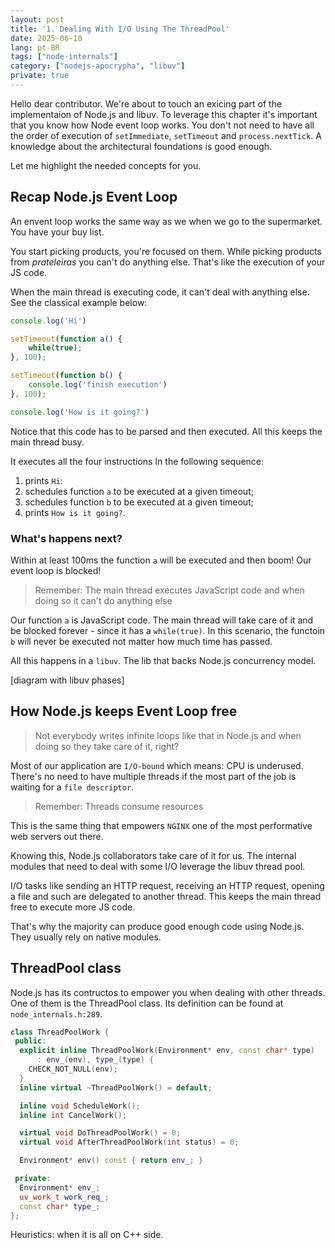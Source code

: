 ```yaml
---
layout: post
title: '1. Dealing With I/O Using The ThreadPool'
date: 2025-06-10
lang: pt-BR
tags: ["node-internals"]
category: ["nodejs-apocrypha", "libuv"]
private: true
---
```


Hello dear contributor. We're about to touch an exicing part of the implementaion of Node.js and libuv. To leverage this
chapter it's important that you know how Node event loop works. You don't not need to have all the order of execution of
`setImmediate`, `setTimeout` and `process.nextTick`. A knowledge about the architectural foundations is good enough.

Let me highlight the needed concepts for you.

## Recap Node.js Event Loop

An envent loop works the same way as we when we go to the supermarket. You have your buy list.

You start picking products, you're focused on them. While picking products from _prateleiras_ you can't do anything else.
That's like the execution of your JS code.

When the main thread is executing code, it can't deal with anything else. See the classical example below:

```js
console.log('Hi')

setTimeout(function a() {
    while(true);
}, 100);

setTimeout(function b() {
    console.log('finish execution')
}, 100);

console.log('How is it going?')
```

Notice that this code has to be parsed and then executed. All this keeps the main thread busy.

It executes all the four instructions In the following sequence:

1. prints `Hi`:
2. schedules function `a` to be executed at a given timeout;
2. schedules function `b` to be executed at a given timeout;
3. prints `How is it going?`.

### What's happens next?

Within at least 100ms the function `a` will be executed and then boom! Our event loop is blocked!

> Remember: The main thread executes JavaScript code and when doing so it can't do anything else

Our function `a` is JavaScript code. The main thread will take care of it and be blocked forever - since it has
a `while(true)`. In this scenario, the functoin `b` will never be executed not matter how much time has passed.

All this happens in a `libuv`. The lib that backs Node.js concurrency model.

[diagram with libuv phases]

## How Node.js keeps Event Loop free

> Not everybody writes infinite loops like that in Node.js and when doing so they take care of it, right?

Most of our application are `I/O-bound` which means: CPU is underused. There's no need to have multiple threads if the
most part of the job is waiting for a `file descriptor`.

> Remember: Threads consume resources

This is the same thing that empowers `NGINX` one of the most performative web servers out there.

Knowing this, Node.js collaborators take care of it for us. The internal modules that need to deal with some I/O
leverage the libuv thread pool.

I/O tasks like sending an HTTP request, receiving an HTTP request, opening a file and such are delegated to another thread.
This keeps the main thread free to execute more JS code.

That's why the majority can produce good enough code using Node.js. They usually rely on native modules.

## ThreadPool class

Node.js has its contructos to empower you when dealing with other threads. One of them is the ThreadPool class. Its
definition can be found at `node_internals.h:289`.

```cpp
class ThreadPoolWork {
 public:
  explicit inline ThreadPoolWork(Environment* env, const char* type)
      : env_(env), type_(type) {
    CHECK_NOT_NULL(env);
  }
  inline virtual ~ThreadPoolWork() = default;

  inline void ScheduleWork();
  inline int CancelWork();

  virtual void DoThreadPoolWork() = 0;
  virtual void AfterThreadPoolWork(int status) = 0;

  Environment* env() const { return env_; }

 private:
  Environment* env_;
  uv_work_t work_req_;
  const char* type_;
};
```

Heuristics: when it is all on C++ side.
